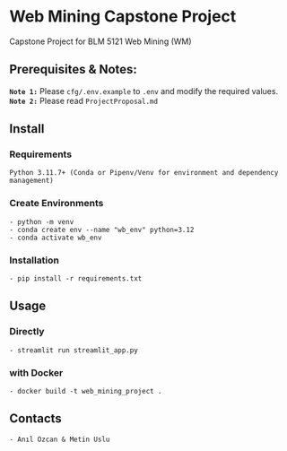 # Web Mining Capstone Project
Capstone Project for BLM 5121 Web Mining (WM)

## Prerequisites & Notes:
**`Note 1:`** Please `cfg/.env.example` to `.env` and modify the required values.  
**`Note 2:`** Please read `ProjectProposal.md`

## Install

### Requirements
    Python 3.11.7+ (Conda or Pipenv/Venv for environment and dependency management)

### Create Environments
    - python -m venv 
    - conda create env --name "wb_env" python=3.12
    - conda activate wb_env

### Installation
    - pip install -r requirements.txt

## Usage

### Directly
    - streamlit run streamlit_app.py

### with Docker
    - docker build -t web_mining_project .

## Contacts
    - Anıl Özcan & Metin Uslu

